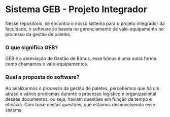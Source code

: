 # Sistema GEB - Projeto Integrador
 Nesse repositório, se encontra o nosso sistema para o projeto integrador da faculdade, o software se baseia no gerenciamento de vale-equipamento no processo da gestão de paletes.

 



 

 ### O que significa GEB?
 GEB é a abreviação de Gestão de Bônus, esse bônus é uma outra forma como chamamos o vale-equipamentos. 

 ### Qual a proposta do software?
 Ao analizarmos o processo da gestão de paletes, percebemos que há um atraso e vários problemas durante o processo logístico e organizacional desses documentos, ou seja, haviam questões em função de tempo e eficácia. Com base nestas questões, que estamos desenvolvendo esse sistema.
